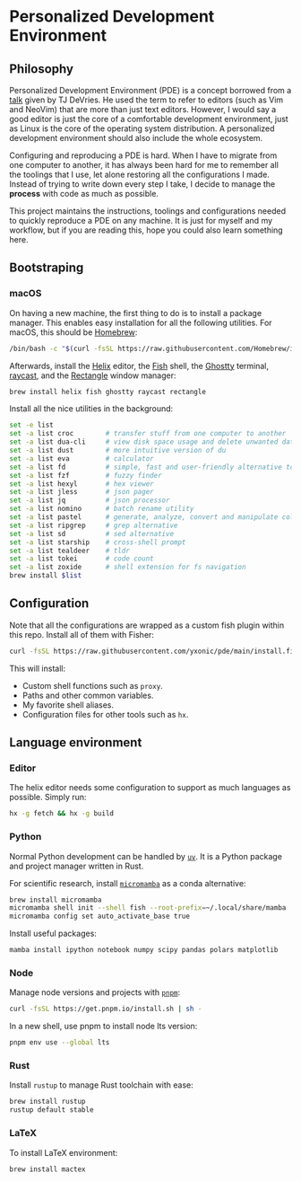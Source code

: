 # Personalized Development Environment

## Philosophy

Personalized Development Environment (PDE) is a concept borrowed from a
[talk](https://www.youtube.com/watch?v=IK_-C0GXfjo) given by TJ DeVries. He
used the term to refer to editors (such as Vim and NeoVim) that are more than
just text editors. However, I would say a good editor is just the core of a
comfortable development environment, just as Linux is the core of the operating
system distribution. A personalized development environment should also include
the whole ecosystem.

Configuring and reproducing a PDE is hard. When I have to migrate from one
computer to another, it has always been hard for me to remember all the
toolings that I use, let alone restoring all the configurations I made. Instead
of trying to write down every step I take, I decide to manage the **process**
with code as much as possible.

This project maintains the instructions, toolings and configurations needed to
quickly reproduce a PDE on any machine. It is just for myself and my workflow,
but if you are reading this, hope you could also learn something here.

## Bootstraping

### macOS

On having a new machine, the first thing to do is to install a package manager.
This enables easy installation for all the following utilities. For macOS, this
should be [Homebrew](https://brew.sh/):

```bash
/bin/bash -c "$(curl -fsSL https://raw.githubusercontent.com/Homebrew/install/HEAD/install.sh)"
```

Afterwards, install the [Helix](https://helix-editor.com) editor, the
[Fish](https://fishshell.com) shell, the [Ghostty](https://ghostty.org)
terminal, [raycast](https://www.raycast.com), and the [Rectangle](https://rectangleapp.com/)
window manager:

```bash
brew install helix fish ghostty raycast rectangle
```

Install all the nice utilities in the background:

```bash
set -e list
set -a list croc        # transfer stuff from one computer to another
set -a list dua-cli     # view disk space usage and delete unwanted data
set -a list dust        # more intuitive version of du
set -a list eva         # calculator
set -a list fd          # simple, fast and user-friendly alternative to find
set -a list fzf         # fuzzy finder
set -a list hexyl       # hex viewer
set -a list jless       # json pager
set -a list jq          # json processor
set -a list nomino      # batch rename utility
set -a list pastel      # generate, analyze, convert and manipulate colors
set -a list ripgrep     # grep alternative
set -a list sd          # sed alternative
set -a list starship    # cross-shell prompt
set -a list tealdeer    # tldr
set -a list tokei       # code count
set -a list zoxide      # shell extension for fs navigation
brew install $list
```

## Configuration

Note that all the configurations are wrapped as a custom fish plugin within
this repo. Install all of them with Fisher:

```bash
curl -fsSL https://raw.githubusercontent.com/yxonic/pde/main/install.fish | fish
```

This will install:

- Custom shell functions such as `proxy`.
- Paths and other common variables.
- My favorite shell aliases.
- Configuration files for other tools such as `hx`.

## Language environment

### Editor

The helix editor needs some configuration to support as much languages as
possible. Simply run:

```bash
hx -g fetch && hx -g build
```

### Python

Normal Python development can be handled by [`uv`](https://github.com/astral-sh/uv).
It is a Python package and project manager written in Rust.

For scientific research, install [`micromamba`](https://mamba.readthedocs.io/en/latest/user_guide/micromamba.html)
as a conda alternative:
```bash
brew install micromamba
micromamba shell init --shell fish --root-prefix=~/.local/share/mamba
micromamba config set auto_activate_base true
```

Install useful packages:
```bash
mamba install ipython notebook numpy scipy pandas polars matplotlib
```

### Node

Manage node versions and projects with [`pnpm`](https://pnpm.io):
```bash
curl -fsSL https://get.pnpm.io/install.sh | sh -
```

In a new shell, use pnpm to install node lts version:
```bash
pnpm env use --global lts
```

### Rust

Install `rustup` to manage Rust toolchain with ease:

```bash
brew install rustup
rustup default stable
```

### LaTeX

To install LaTeX environment:

```bash
brew install mactex
```
